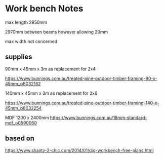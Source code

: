 # Work bench Notes

max length 2950mm

2970mm between beams however allowing 20mm

max width not concerned

## supplies

90mm x 45mm x 3m as replacement for 2x4

https://www.bunnings.com.au/treated-pine-outdoor-timber-framing-90-x-45mm_p8032162

140mm x 45mm x 3m as replacement for 2x6

https://www.bunnings.com.au/treated-pine-outdoor-timber-framing-140-x-45mm_p8032254

MDF 1200 x 2400mm
https://www.bunnings.com.au/18mm-standard-mdf_p0590060

## based on

https://www.shanty-2-chic.com/2014/01/dig-workbench-free-plans.html


